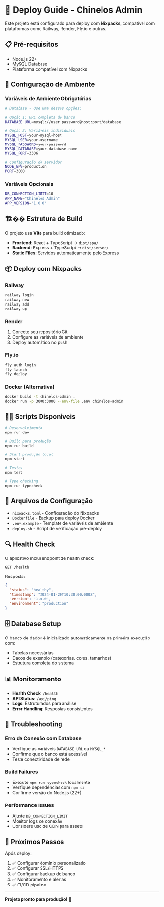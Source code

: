 # 🚀 Deploy Guide - Chinelos Admin

Este projeto está configurado para deploy com **Nixpacks**, compatível com plataformas como Railway, Render, Fly.io e outras.

## 📋 Pré-requisitos

- Node.js 22+
- MySQL Database
- Plataforma compatível com Nixpacks

## 🔧 Configuração de Ambiente

### Variáveis de Ambiente Obrigatórias

```bash
# Database - Use uma dessas opções:

# Opção 1: URL completa do banco
DATABASE_URL=mysql://user:password@host:port/database

# Opção 2: Variáveis individuais
MYSQL_HOST=your-mysql-host
MYSQL_USER=your-username
MYSQL_PASSWORD=your-password
MYSQL_DATABASE=your-database-name
MYSQL_PORT=3306

# Configuração do servidor
NODE_ENV=production
PORT=3000
```

### Variáveis Opcionais

```bash
DB_CONNECTION_LIMIT=10
APP_NAME="Chinelos Admin"
APP_VERSION="1.0.0"
```

## 🏗�� Estrutura de Build

O projeto usa **Vite** para build otimizado:

- **Frontend**: React + TypeScript → `dist/spa/`
- **Backend**: Express + TypeScript → `dist/server/`
- **Static Files**: Servidos automaticamente pelo Express

## 📦 Deploy com Nixpacks

### Railway

```bash
railway login
railway new
railway add
railway up
```

### Render

1. Conecte seu repositório Git
2. Configure as variáveis de ambiente
3. Deploy automático no push

### Fly.io

```bash
fly auth login
fly launch
fly deploy
```

### Docker (Alternativa)

```bash
docker build -t chinelos-admin .
docker run -p 3000:3000 --env-file .env chinelos-admin
```

## 🏃‍♂️ Scripts Disponíveis

```bash
# Desenvolvimento
npm run dev

# Build para produção
npm run build

# Start produção local
npm start

# Testes
npm test

# Type checking
npm run typecheck
```

## 📁 Arquivos de Configuração

- `nixpacks.toml` - Configuração do Nixpacks
- `Dockerfile` - Backup para deploy Docker
- `.env.example` - Template de variáveis de ambiente
- `deploy.sh` - Script de verificação pré-deploy

## 🔍 Health Check

O aplicativo inclui endpoint de health check:

```
GET /health
```

Resposta:

```json
{
  "status": "healthy",
  "timestamp": "2024-01-20T10:30:00.000Z",
  "version": "1.0.0",
  "environment": "production"
}
```

## 🗄️ Database Setup

O banco de dados é inicializado automaticamente na primeira execução com:

- Tabelas necessárias
- Dados de exemplo (categorias, cores, tamanhos)
- Estrutura completa do sistema

## 📊 Monitoramento

- **Health Check**: `/health`
- **API Status**: `/api/ping`
- **Logs**: Estruturados para análise
- **Error Handling**: Respostas consistentes

## 🔧 Troubleshooting

### Erro de Conexão com Database

- Verifique as variáveis `DATABASE_URL` ou `MYSQL_*`
- Confirme que o banco está acessível
- Teste conectividade de rede

### Build Failures

- Execute `npm run typecheck` localmente
- Verifique dependências com `npm ci`
- Confirme versão do Node.js (22+)

### Performance Issues

- Ajuste `DB_CONNECTION_LIMIT`
- Monitor logs de conexão
- Considere uso de CDN para assets

## 🎯 Próximos Passos

Após deploy:

1. ✅ Configurar domínio personalizado
2. ✅ Configurar SSL/HTTPS
3. ✅ Configurar backup do banco
4. ✅ Monitoramento e alertas
5. ✅ CI/CD pipeline

---

**Projeto pronto para produção!** 🎉
